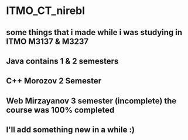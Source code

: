 # ITMO_CT_nirebl
some things that i made while i was studying in ITMO M3137 & M3237
-----------------------------------------------------
Java contains 1 & 2 semesters
-----------------------------------------------------
C++ Morozov 2 Semester
-----------------------------------------------------
Web Mirzayanov 3 semester (incomplete)
the course was 100% completed
-----------------------------------------------------
I'll add something new in a while :)
-----------------------------------------------------
